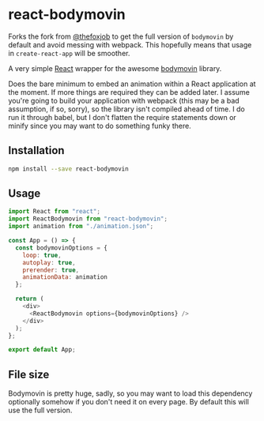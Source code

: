 # react-bodymovin

Forks the fork from [@thefoxjob][] to get the full version of `bodymovin` by default and avoid messing with webpack. This hopefully means that usage in `create-react-app` will be smoother.

A very simple [React][] wrapper for the awesome [bodymovin][] library.

Does the bare minimum to embed an animation within a React application at the moment. If more things are required they can be added later. I assume you're going to build your application with webpack (this may be a bad assumption, if so, sorry), so the library isn't compiled ahead of time. I do run it through babel, but I don't flatten the require statements down or minify since you may want to do something funky there.

## Installation

```bash
npm install --save react-bodymovin
```

## Usage

```js
import React from "react";
import ReactBodymovin from "react-bodymovin";
import animation from "./animation.json";

const App = () => {
  const bodymovinOptions = {
    loop: true,
    autoplay: true,
    prerender: true,
    animationData: animation
  };

  return (
    <div>
      <ReactBodymovin options={bodymovinOptions} />
    </div>
  );
};

export default App;
```

## File size

Bodymovin is pretty huge, sadly, so you may want to load this dependency optionally somehow if you don't need it on every page. By default this will use the full version.

[react]: https://facebook.github.io/react/
[bodymovin]: https://github.com/bodymovin/bodymovin
[@thefoxjob]: https://github.com/thefoxjob/react-bodymovin
